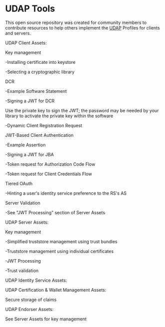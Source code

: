 # UDAP Tools
This open source repository was created for community members to contribute resources
to help others implement the [UDAP](https://www.udap.org) Profiles for clients and servers.

UDAP Client Assets:

Key management

-Installing certificate into keystore

-Selecting a cryptographic library

DCR

-Example Software Statement

-Signing a JWT for DCR

Use the private key to sign the JWT; the password may be needed by your library to activate the private key within the software

-Dynamic Client Registration Request

JWT-Based Client Authentication

-Example Assertion

-Signing a JWT for JBA

-Token request for Authorization Code Flow

-Token request for Client Credentials Flow

Tiered OAuth

-Hinting a user's identity service preference to the RS's AS

Server Validation

-See "JWT Processing" section of Server Assets

UDAP Server Assets:

Key management

-Simplified truststore management using trust bundles

-Truststore management using individual certificates

-JWT Processing

-Trust validation

UDAP Identity Service Assets:

UDAP Certification & Wallet Management Assets:

Secure storage of claims

UDAP Endorser Assets:

See Server Assets for key management
